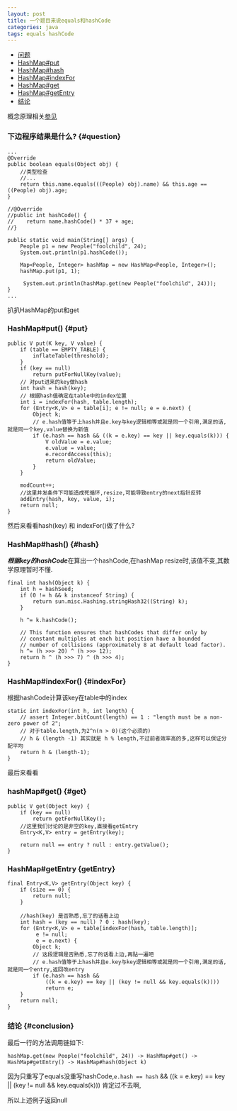 ```yaml
---
layout: post
title: 一个题目来说equals和hashCode
categories: java
tags: equals hashCode
---
```


*   [问题](#question)
*   [HashMap#put](#put)
*   [HashMap#hash](#hash)
*   [HashMap#indexFor](#indexFor)
*   [HashMap#get](#get)
*   [HashMap#getEntry](#getEntry)
*   [结论](#conclusion)

概念原理相关[参见](2016/03/10/equal_hashcode)

### 下边程序结果是什么? {#question}

    ...
    @Override
    public boolean equals(Object obj) {
        //类型检查
        //...
        return this.name.equals(((People) obj).name) && this.age == ((People) obj).age;
    }

    //@Override
    //public int hashCode() {
    //    return name.hashCode() * 37 + age;
    //}

    public static void main(String[] args) {
        People p1 = new People("foolchild", 24);
        System.out.println(p1.hashCode());

        Map<People, Integer> hashMap = new HashMap<People, Integer>();
        hashMap.put(p1, 1);

         System.out.println(hashMap.get(new People("foolchild", 24)));
    } 
    ...
  
扒扒HashMap的put和get

### HashMap#put() {#put} 

    public V put(K key, V value) {
        if (table == EMPTY_TABLE) {
            inflateTable(threshold);
        }
        if (key == null)
            return putForNullKey(value);
        // 对put进来的key做hash
        int hash = hash(key);
        // 根据hash值确定在table中的index位置
        int i = indexFor(hash, table.length);
        for (Entry<K,V> e = table[i]; e != null; e = e.next) {
            Object k;
            // e.hash值等于上hash并且e.key与key逻辑相等或就是同一个引用,满足的话,就是同一个key,value替换为新值
            if (e.hash == hash && ((k = e.key) == key || key.equals(k))) {
                V oldValue = e.value;
                e.value = value;
                e.recordAccess(this);
                return oldValue;
            }
        }

        modCount++;
        //这里并发条件下可能造成死循环,resize,可能导致entry的next指针反转
        addEntry(hash, key, value, i);
        return null;
    }

然后来看看hash(key) 和 indexFor()做了什么?

### HashMap#hash() {#hash} 

***根据key的hashCode***在算出一个hashCode,在hashMap resize时,该值不变,其数学原理暂时不懂.

    final int hash(Object k) {
        int h = hashSeed;
        if (0 != h && k instanceof String) {
            return sun.misc.Hashing.stringHash32((String) k);
        }

        h ^= k.hashCode();

        // This function ensures that hashCodes that differ only by
        // constant multiples at each bit position have a bounded
        // number of collisions (approximately 8 at default load factor).
        h ^= (h >>> 20) ^ (h >>> 12);
        return h ^ (h >>> 7) ^ (h >>> 4);
    }


### HashMap#indexFor() {#indexFor} 

根据hashCode计算该key在table中的index

    static int indexFor(int h, int length) {
        // assert Integer.bitCount(length) == 1 : "length must be a non-zero power of 2";
        // 对于table.length,为2^n(n > 0)(这个必须的)
        // h & (length -1) 其实就是 h % length,不过前者效率高的多,这样可以保证分配平均
        return h & (length-1);
    }
    
最后来看看

### hashMap#get() {#get} 

    public V get(Object key) {
        if (key == null)
            return getForNullKey();
        //这里我们讨论的是非空的key,直接看getEntry    
        Entry<K,V> entry = getEntry(key);

        return null == entry ? null : entry.getValue();
    }
    
### HashMap#getEntry {getEntry}

    final Entry<K,V> getEntry(Object key) {
        if (size == 0) {
            return null;
        }
        
        //hash(key) 是否熟悉,忘了的话看上边
        int hash = (key == null) ? 0 : hash(key);
        for (Entry<K,V> e = table[indexFor(hash, table.length)];
             e != null;
             e = e.next) {
            Object k;
            // 这段逻辑是否熟悉,忘了的话看上边,再贴一遍吧
            // e.hash值等于上hash并且e.key与key逻辑相等或就是同一个引用,满足的话,就是同一个entry,返回改entry
            if (e.hash == hash &&
                ((k = e.key) == key || (key != null && key.equals(k))))
                return e;
        }
        return null;
    }

### 结论 {#conclusion}

最后一行的方法调用链如下:

`hashMap.get(new People("foolchild", 24)) -> HashMap#get() -> HashMap#getEntry() -> HashMap#hash(Object k)`

因为只重写了equals没重写hashCode,`e.hash == hash` && ((k = e.key) == key \|\| (key != null && key.equals(k))) 肯定过不去啊,

所以上述例子返回null